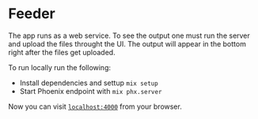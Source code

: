 # Feeder

The app runs as a web service.
To see the output one must run the server and upload the files throught the UI.
The output will appear in the bottom right after the files get uploaded.

To run locally run the following:

  * Install dependencies and settup `mix setup`
  * Start Phoenix endpoint with `mix phx.server`

Now you can visit [`localhost:4000`](http://localhost:4000) from your browser.

